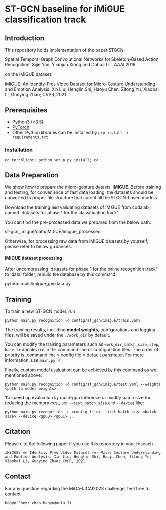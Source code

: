 # ST-GCN baseline for iMiGUE classification track

## Introduction
This repository holds implementation of the paper STGCN:

Spatial Temporal Graph Convolutional Networks for Skeleton-Based Action Recognition. Sijie Yan, Yuanjun Xiong and Dahua Lin, AAAI 2018.

on the iMiGUE dataset:

iMiGUE: An Identity-Free Video Dataset for Micro-Gesture Understanding and Emotion Analysis. Xin Liu, Henglin Shi, Haoyu Chen, Zitong Yu, Xiaobai Li, Guoying Zhao; CVPR, 2021

## Prerequisites
- Python3 (>3.5)
- [PyTorch](http://pytorch.org/)
- Other Python libraries can be installed by `pip install -r requirements.txt`

### Installation
``` shell
cd torchlight; python setup.py install; cd ..
```

## Data Preparation

We show how to prepare the micro-gesture datasts: **iMiGUE**.
Before training and testing, for convenience of fast data loading,
the datasets should be converted to proper file structure that can fit all the STGCN-based models.

Download the training and validating datasets of iMiGUE from codalab, named 'datasets for phase 1 for the classification track'.

You can find the pre-processed data we prepared from the below path:

st-gcn_imigue/data/iMiGUE/imigue_processed

Otherwise, for processing raw data from iMiGUE datasets by yourself,
please refer to below guidances.

#### iMiGUE dataset processing

After uncompressing 'datasets for phase 1 for the online recognition track' to 'data' folder, rebuild the database by this command:

python tools/imigue_gendata.py

## Training
To train a new ST-GCN model, run

```
python main.py recognition -c config/st_gcn/imigue/train.yaml
```
The training results, including **model weights**, configurations and logging files, will be saved under the ```./work_dir``` by default.

You can modify the training parameters such as ```work_dir```, ```batch_size```, ```step```, ```base_lr``` and ```device``` in the command line or configuration files. The order of priority is:  command line > config file > default parameter. For more information, use ```main.py -h```.

Finally, custom model evaluation can be achieved by this command as we mentioned above:
```
python main.py recognition -c config/st_gcn/imigue/test.yaml --weights <path to model weights>
```


<!-- Similary, the configuration file for testing baseline models can be found under the ```./config/baseline```. -->

To speed up evaluation by multi-gpu inference or modify batch size for reducing the memory cost, set ```--test_batch_size``` and ```--device``` like:
```
python main.py recognition -c <config file> --test_batch_size <batch size> --device <gpu0> <gpu1> ...
```


## Citation
Please cite the following paper if you use this repository in your reseach.
```
iMiGUE: An Identity-Free Video Dataset for Micro-Gesture Understanding and Emotion Analysis. Xin Liu, Henglin Shi, Haoyu Chen, Zitong Yu, Xiaobai Li, Guoying Zhao; CVPR, 2021
```


## Contact
For any question regarding the MiGA-IJCAI2023 challenge, feel free to contact
```
Haoyu Chen: chen.haoyu@oulu.fi
```
